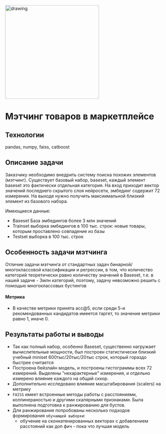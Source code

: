 <!-- ![image alt="drawing" height="200"](https://github.com/EduardR7/Matching/assets/126398449/8ef414ad-3402-48b2-bb75-2ade5b45d46e) -->
<img src="https://github.com/EduardR7/Matching/assets/126398449/8ef414ad-3402-48b2-bb75-2ade5b45d46e" alt="drawing" height="300">

# Мэтчинг товаров в маркетплейсе

## Технологии
pandas, numpy, faiss, catboost
<!-- планируемые optuna, pipeline, fast api,   docker -->


## Описание задачи
Заказчику необходимо внедрить систему поиска похожих элементов (мэтчинг).
Существует базовый набор, baseset, каждый элемент baseset это фактически отдельная категория.
На вход приходит вектор значений последнего скрытого слоя нейросети, эмбединг содержит 72 измерения.
На выходе нужно получить максиимальной близкий элемент из базового набора.

Имеющиеся данные:
- Baseset База эмбедингов более 3 млн значений
- Trainset выборка эмбедингов в 100 тыс. строк: новые товары, которым проставлено совпадение из базы
- Testset выборка в 100 тыс. строк

## Особенность задачи мэтчинга
Отличие задачи мэтчинга от стандартных задач бинарной/многоклассовой классификации и регрессии, в том,
что количество категорий теоретически равно количеству значений в Baseset, т.е. в нашей задаче - 3млн категорий, поэтому, задачу невозможно решить с помощью многоклассовых бустингов

#### Метрика
- В качестве метрики принята acc@5, если среди 5-и рекомендованных кандидатов имеется таргет, то значение метрики равно 1, иначе 0.

## Результаты работы и выводы
- Так как полный набор, особенно Baseset, существенно нагружает вычислительные мощности, был построен статистически близкий учебный miniset 600тыс/20тыс/20тыс строк, который гораздо быстрее считается
- Построена бейзлайн модель, и построены гистограммы всех 72 измерений. Выделены "нехарактерные" измерения, и отдельно измерено влияние каждого на общий сккор.
- Дополнительно исследовано влияние масштабирования (scalers) на метрику
- `FAISS` имеет встроенные методы работы с расстояниями, коллинераностью и другими скалярными признаками. Была выполнена подготовка к ранжированию для бустов.
- Для ранжирования попробованы несколько подходов формирования `обучающей выборки`:
    - обучение на сконкатенированных векторах с добавлением расстояний как доп фич - пока что лучшая модель
    <!-- - обучение на расстояниях до рандомных векторов - слишком простая тренировочная выборка. близкие векторы разделять трудно
    - обучение на расстоях до близких векторов - слишком сложная обучающая выборка
    - обучение на сконкатенированных векторах - результаты хорошие, но недостаточные
    -->
    
<!--
Вывод:
- Не недооценивать важность `EDA`



- Время работы алгоритма для инференса выборки из 100_000 кандидатов на i5-9600K
    - для 50 соседей: 32 минуты (10 минут поиск `FAISS` и 22 минуты на инференс(включая генерацию фич)
    - для 100 соседей: 52 минуты (10 минут поиск `FAISS` и 42 минуты на инференс(включая генерацию фич)

#### Что нужно доделать:
- Поискать иные подходы (возможно, считать разницу между признаками)
- Поэкспериментировать с другими скейлерами, например `QuantileTransformer`
- Попробовать заменить `FAISS` на `Quadrant` или `Annoy`
- Сделать код ранжирования эффективнее (Отрабатывает долго. Вероятно, из-за множества инициализаций)
- Тюнить модель
- Купить больше оперативной памяти =)
-->

